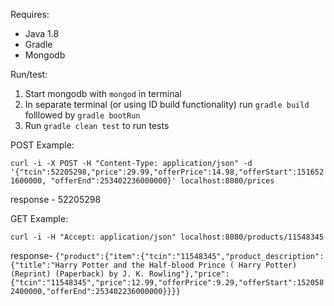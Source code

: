 Requires:
- Java 1.8
- Gradle
- Mongodb

Run/test:

1. Start mongodb with `mongod` in terminal
2. In separate terminal (or using ID build functionality) run `gradle build` folllowed by `gradle bootRun`
3. Run `gradle clean test` to run tests

POST Example:


`curl -i -X POST -H "Content-Type: application/json" -d '{"tcin":52205298,"price":29.99,"offerPrice":14.98,"offerStart":1516521600000, "offerEnd":253402236000000}' localhost:8080/prices`

response - 52205298


GET Example: 

```curl -i -H "Accept: application/json" localhost:8080/products/11548345```

response-
```{"product":{"item":{"tcin":"11548345","product_description":{"title":"Harry Potter and the Half-blood Prince ( Harry Potter) (Reprint) (Paperback) by J. K. Rowling"},"price":{"tcin":"11548345","price":12.99,"offerPrice":9.29,"offerStart":1520582400000,"offerEnd":253402236000000}}}}```
